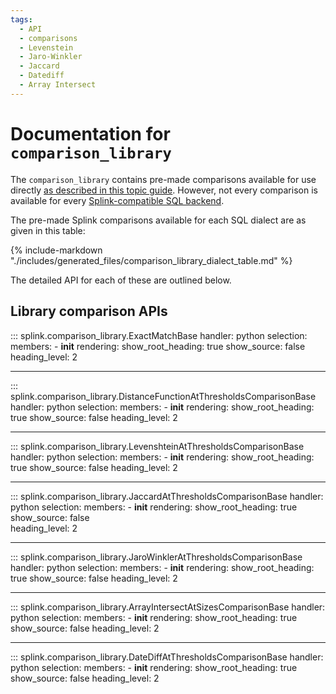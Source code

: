 ```yaml
---
tags:
  - API
  - comparisons
  - Levenstein
  - Jaro-Winkler
  - Jaccard
  - Datediff
  - Array Intersect
---
```

# Documentation for `comparison_library` 

The `comparison_library` contains pre-made comparisons available for use directly [as described in this topic guide](../topic_guides/customising_comparisons.html#method-1-using-the-comparisonlibrary).
However, not every comparison is available for every [Splink-compatible SQL backend](../topic_guides/backends.html).

The pre-made Splink comparisons available for each SQL dialect are as given in this table:

{% include-markdown "./includes/generated_files/comparison_library_dialect_table.md" %}


The detailed API for each of these are outlined below.

## Library comparison APIs

::: splink.comparison_library.ExactMatchBase
    handler: python
    selection:
      members:
        -  __init__
    rendering:
      show_root_heading: true
      show_source: false
      heading_level: 2

---

::: splink.comparison_library.DistanceFunctionAtThresholdsComparisonBase
    handler: python
    selection:
      members:
        -  __init__
    rendering:
      show_root_heading: true
      show_source: false
      heading_level: 2

---

::: splink.comparison_library.LevenshteinAtThresholdsComparisonBase
    handler: python
    selection:
      members:
        -  __init__
    rendering:
      show_root_heading: true
      show_source: false
      heading_level: 2

---

::: splink.comparison_library.JaccardAtThresholdsComparisonBase
    handler: python
    selection:
      members:
        -  __init__
    rendering:
      show_root_heading: true
      show_source: false   
      heading_level: 2

---

::: splink.comparison_library.JaroWinklerAtThresholdsComparisonBase
    handler: python
    selection:
      members:
        -  __init__
    rendering:
      show_root_heading: true
      show_source: false
      heading_level: 2

---

::: splink.comparison_library.ArrayIntersectAtSizesComparisonBase
    handler: python
    selection:
      members:
        -  __init__
    rendering:
      show_root_heading: true
      show_source: false
      heading_level: 2

---

::: splink.comparison_library.DateDiffAtThresholdsComparisonBase
    handler: python
    selection:
      members:
        -  __init__
    rendering:
      show_root_heading: true
      show_source: false
      heading_level: 2
